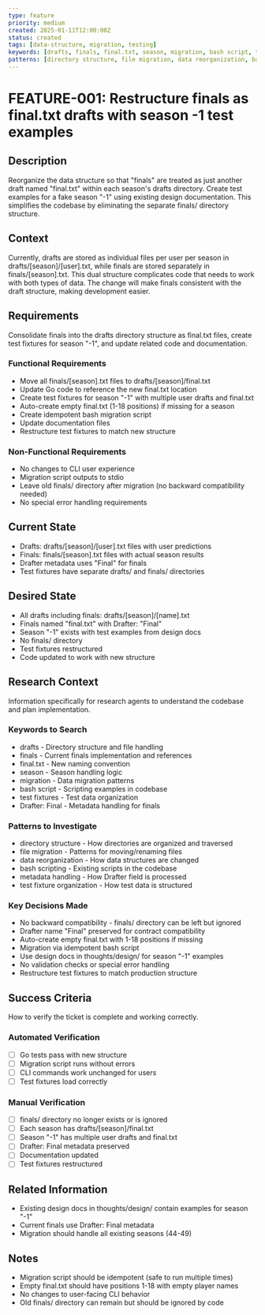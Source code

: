 ```yaml
---
type: feature
priority: medium
created: 2025-01-11T12:00:00Z
status: created
tags: [data-structure, migration, testing]
keywords: [drafts, finals, final.txt, season, migration, bash script, test fixtures, Drafter: Final]
patterns: [directory structure, file migration, data reorganization, bash scripting]
---
```


# FEATURE-001: Restructure finals as final.txt drafts with season -1 test examples

## Description
Reorganize the data structure so that "finals" are treated as just another draft named "final.txt" within each season's drafts directory. Create test examples for a fake season "-1" using existing design documentation. This simplifies the codebase by eliminating the separate finals/ directory structure.

## Context
Currently, drafts are stored as individual files per user per season in drafts/[season]/[user].txt, while finals are stored separately in finals/[season].txt. This dual structure complicates code that needs to work with both types of data. The change will make finals consistent with the draft structure, making development easier.

## Requirements
Consolidate finals into the drafts directory structure as final.txt files, create test fixtures for season "-1", and update related code and documentation.

### Functional Requirements
- Move all finals/[season].txt files to drafts/[season]/final.txt
- Update Go code to reference the new final.txt location
- Create test fixtures for season "-1" with multiple user drafts and final.txt
- Auto-create empty final.txt (1-18 positions) if missing for a season
- Create idempotent bash migration script
- Update documentation files
- Restructure test fixtures to match new structure

### Non-Functional Requirements
- No changes to CLI user experience
- Migration script outputs to stdio
- Leave old finals/ directory after migration (no backward compatibility needed)
- No special error handling requirements

## Current State
- Drafts: drafts/[season]/[user].txt files with user predictions
- Finals: finals/[season].txt files with actual season results
- Drafter metadata uses "Final" for finals
- Test fixtures have separate drafts/ and finals/ directories

## Desired State
- All drafts including finals: drafts/[season]/[name].txt
- Finals named "final.txt" with Drafter: "Final"
- Season "-1" exists with test examples from design docs
- No finals/ directory
- Test fixtures restructured
- Code updated to work with new structure

## Research Context
Information specifically for research agents to understand the codebase and plan implementation.

### Keywords to Search
- drafts - Directory structure and file handling
- finals - Current finals implementation and references
- final.txt - New naming convention
- season - Season handling logic
- migration - Data migration patterns
- bash script - Scripting examples in codebase
- test fixtures - Test data organization
- Drafter: Final - Metadata handling for finals

### Patterns to Investigate
- directory structure - How directories are organized and traversed
- file migration - Patterns for moving/renaming files
- data reorganization - How data structures are changed
- bash scripting - Existing scripts in the codebase
- metadata handling - How Drafter field is processed
- test fixture organization - How test data is structured

### Key Decisions Made
- No backward compatibility - finals/ directory can be left but ignored
- Drafter name "Final" preserved for contract compatibility
- Auto-create empty final.txt with 1-18 positions if missing
- Migration via idempotent bash script
- Use design docs in thoughts/design/ for season "-1" examples
- No validation checks or special error handling
- Restructure test fixtures to match production structure

## Success Criteria
How to verify the ticket is complete and working correctly.

### Automated Verification
- [ ] Go tests pass with new structure
- [ ] Migration script runs without errors
- [ ] CLI commands work unchanged for users
- [ ] Test fixtures load correctly

### Manual Verification
- [ ] finals/ directory no longer exists or is ignored
- [ ] Each season has drafts/[season]/final.txt
- [ ] Season "-1" has multiple user drafts and final.txt
- [ ] Drafter: Final metadata preserved
- [ ] Documentation updated
- [ ] Test fixtures restructured

## Related Information
- Existing design docs in thoughts/design/ contain examples for season "-1"
- Current finals use Drafter: Final metadata
- Migration should handle all existing seasons (44-49)

## Notes
- Migration script should be idempotent (safe to run multiple times)
- Empty final.txt should have positions 1-18 with empty player names
- No changes to user-facing CLI behavior
- Old finals/ directory can remain but should be ignored by code